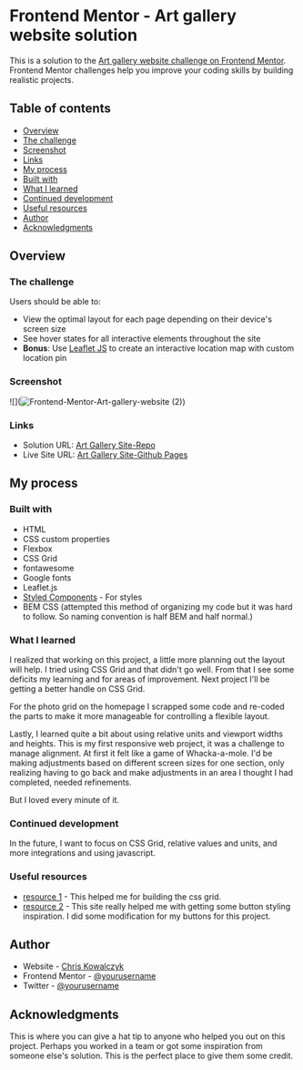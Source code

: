 # Frontend Mentor - Art gallery website solution

This is a solution to the [Art gallery website challenge on Frontend Mentor](https://www.frontendmentor.io/challenges/art-gallery-website-yVdrZlxyA). Frontend Mentor challenges help you improve your coding skills by building realistic projects. 

## Table of contents

  - [Overview](#overview)
  - [The challenge](#the-challenge)
  - [Screenshot](#screenshot)
  - [Links](#links)
  - [My process](#my-process)
  - [Built with](#built-with)
  - [What I learned](#what-i-learned)
  - [Continued development](#continued-development)
  - [Useful resources](#useful-resources)
  - [Author](#author)
  - [Acknowledgments](#acknowledgments)



## Overview

### The challenge

Users should be able to:

- View the optimal layout for each page depending on their device's screen size
- See hover states for all interactive elements throughout the site
- **Bonus**: Use [Leaflet JS](https://leafletjs.com/) to create an interactive location map with custom location pin

### Screenshot

![](![Frontend-Mentor-Art-gallery-website (2)](https://github.com/codey-sudo/modern-art-gallery/assets/61400943/899c6d40-cb4c-44b6-b9d8-d002d97ca6d1))



### Links

- Solution URL: [Art Gallery Site-Repo](https://github.com/codey-sudo/modern-art-gallery.git)
- Live Site URL: [Art Gallery Site-Github Pages](https://codey-sudo.github.io/modern-art-gallery/)

## My process





### Built with

- HTML
- CSS custom properties
- Flexbox
- CSS Grid
- fontawesome
- Google fonts
- Leaflet.js
- [Styled Components](https://styled-components.com/) - For styles
- BEM CSS (attempted this method of organizing my code but it was hard to follow. So naming convention is half BEM and half normal.)



### What I learned

I realized that working on this project, a little more planning out the layout will help. I tried using CSS Grid and that didn't go well. From that I see some deficits my learning and for areas of improvement. Next project I'll be getting a better handle on CSS Grid. 

For the photo grid on the homepage I scrapped some code and re-coded the parts to make it more manageable for controlling a flexible layout. 

Lastly, I learned quite a bit about using relative units and viewport widths and heights. This is my first responsive web project, it was a challenge to manage alignment. At first it felt like a game of Whacka-a-mole. I'd be making adjustments based on different screen sizes for one section, only realizing having to go back and make adjustments in an area I thought I had completed, needed refinements.

But I loved every minute of it. 


### Continued development

In the future, I want to focus on CSS Grid, relative values and units, and more integrations and using javascript. 


### Useful resources

- [resource 1](https://www.layoutit.com/) - This helped me for building the css grid.
- [resource 2](https://getcssscan.com/css-buttons-examples) - This site really helped me with getting some button styling inspiration. I did some modification for my buttons for this project. 

## Author

- Website - [Chris Kowalczyk](https://www.your-site.com)
- Frontend Mentor - [@yourusername](https://www.frontendmentor.io/profile/yourusername)
- Twitter - [@yourusername](https://www.twitter.com/yourusername)


## Acknowledgments

This is where you can give a hat tip to anyone who helped you out on this project. Perhaps you worked in a team or got some inspiration from someone else's solution. This is the perfect place to give them some credit.

